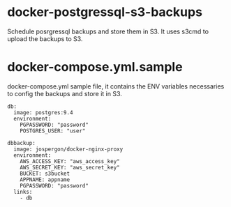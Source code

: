 # docker-postgressql-s3-backups
Schedule posrgressql backups and store them in S3. It uses s3cmd to upload the backups to S3.

# docker-compose.yml.sample

docker-compose.yml sample file, it contains the ENV variables necessaries to config the backups and store it in S3. 

```
db:
  image: postgres:9.4
  environment:
    PGPASSWORD: "password"
    POSTGRES_USER: "user"

dbbackup:
  image: jospergon/docker-nginx-proxy
  environment:
    AWS_ACCESS_KEY: "aws_access_key"
    AWS_SECRET_KEY: "aws_secret_key"
    BUCKET: s3bucket
    APPNAME: appname
    PGPASSWORD: "password"
  links:
    - db

```

